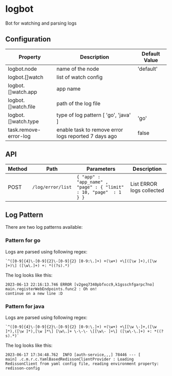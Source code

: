 # logbot

Bot for watching and parsing logs

## Configuration

| Property              | Description                                          | Default Value |
|-----------------------|------------------------------------------------------|---------------|
| logbot.node           | name of the node                                     | 'default'     |
| logbot.[]watch        | list of watch config                                 |               |
| logbot.[]watch.app    | app name                                             |               |
| logbot.[]watch.file   | path of the log file                                 |               |
| logbot.[]watch.type   | type of log pattern [ 'go', 'java' ]                 | 'go'          |
| task.remove-error-log | enable task to remove error logs reported 7 days ago | false         |

## API

| Method | Path              | Parameters                                                        | Description               |
|--------|-------------------|-------------------------------------------------------------------|---------------------------|
| POST   | `/log/error/list` | `{ "app" : "app_name" , "page" : { "limit" : 10, "page"  : 1 } }` | List ERROR logs collected |

## Log Pattern

There are two log patterns available:

### Pattern for go

Logs are parsed using following regex:

```
`^([0-9]{4}\-[0-9]{2}\-[0-9]{2} [0-9:\.]+) +(\w+) +\[([\w ]+),([\w ]+)\] ([\w\.]+) +: *((?s).*)`
```

The log looks like this:

```log
2023-06-13 22:16:13.746 ERROR [v2geq7340pbfxcc9,k1gsschfgarpc7no] main.registerWebEndpoints.func2 : Oh on!
continue on a new line :D
```

### Pattern for java

Logs are parsed using following regex:

```
`^([0-9]{4}\-[0-9]{2}\-[0-9]{2} [0-9:\.]+) +(\w+) +\[[\w \-]+,([\w ]*),([\w ]*),[\w ]*\] [\w\.]+ \-\-\- \[[\w\- ]+\] ([\w\-\.]+) +: *((?s).*)`
```

The log looks like this:

```log
2023-06-17 17:34:48.762  INFO [auth-service,,,] 78446 --- [           main] .c.m.r.c.YamlBasedRedissonClientProvider : Loading RedissonClient from yaml config file, reading environment property: redisson-config
```